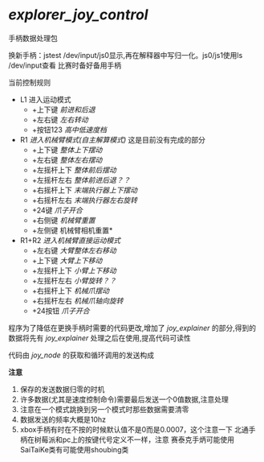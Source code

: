 # _explorer_joy_control_

手柄数据处理包


换新手柄：jstest /dev/input/js0显示,再在解释器中写归一化。js0/js1使用ls /dev/input查看
比赛时备好备用手柄

当前控制规则

- L1 进入运动模式
  - +上下键 *前进和后退*
  - +左右键 *左右转动*
  - +按钮123 *高中低速度档*
- R1 *进入机械臂模式(自主解算模式)* 这是目前没有完成的部分 
  - +上下键  *整体上下摆动*
  - +左右键  *整体左右摆动*
  - +左摇杆上下 *整体前后摆动*
  - +左摇杆左右 *整体前进后退？？*
  - +右摇杆上下 *末端执行器上下摆动*
  - +右摇杆左右 *末端执行器左右旋转*
  - +24键 *爪子开合*
  - +右侧键 *机械臂重置*
  - +左侧键 机械臂相机重置*
- R1+R2 *进入机械臂直接运动模式*
  - +左右键 *大臂整体左右移动*
  - +上下键 *大臂上下移动*
  - +左摇杆上下 *小臂上下移动*
  - +左摇杆左右 *小臂旋转？？*
  - +右摇杆上下 *机械爪摆动*
  - +右摇杆左右 *机械爪轴向旋转*
  - +24按钮     *爪子开合*




程序为了降低在更换手柄时需要的代码更改,增加了 _joy_explainer_ 的部分,得到的数据将先有 _joy_explainer_ 处理之后在使用,提高代码可读性

代码由 _joy_node_ 的获取和循环调用的发送构成

**注意**

1. 保存的发送数据归零的时机
2. 许多数据(尤其是速度控制命令)需要最后发送一个0值数据,注意处理
3. 注意在一个模式跳换到另一个模式时那些数据需要清零
4. 数据发送的频率大概是10hz
5. xbox手柄有时在不按的时候默认值不是0而是0.0007，这个注意一下
   北通手柄在树莓派和pc上的按键代号定义不一样，注意
   赛泰克手炳可能使用SaiTaiKe类有可能使用shoubing类

